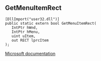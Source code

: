 ## GetMenuItemRect

```
[DllImport("user32.dll")]
public static extern bool GetMenuItemRect(
   IntPtr hWnd,
   IntPtr hMenu,
   uint uItem,
   out RECT lprcItem
);
```

[Microsoft documentation](https://docs.microsoft.com/en-us/windows/win32/api/winuser/nf-winuser-getmenuitemrect)

